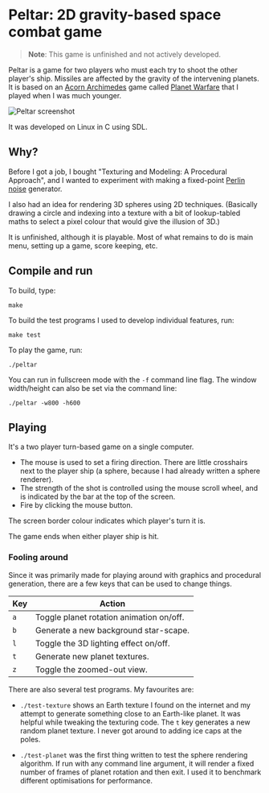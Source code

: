 Peltar: 2D gravity-based space combat game
==========================================

> **Note**: This game is unfinished and not actively developed.

Peltar is a game for two players who must each try to shoot the other player's
ship.  Missiles are affected by the gravity of the intervening planets.  It
is based on an
[Acorn Archimedes](https://en.wikipedia.org/wiki/Acorn_Archimedes) game called
[Planet Warfare](https://github.com/tlsa/peltar/issues/5#issuecomment-955704718)
that I played when I was much younger.

![Peltar screenshot](https://repository-images.githubusercontent.com/415364809/75c1dfef-ab2a-42e3-9ef4-18559ae0aa8a)

It was developed on Linux in C using SDL.

Why?
----

Before I got a job, I bought "Texturing and Modeling: A Procedural Approach",
and I wanted to experiment with making a fixed-point
[Perlin noise](https://en.wikipedia.org/wiki/Perlin_noise) generator.

I also had an idea for rendering 3D spheres using 2D techniques.  (Basically
drawing a circle and indexing into a texture with a bit of lookup-tabled maths
to select a pixel colour that would give the illusion of 3D.)

It is unfinished, although it is playable.  Most of what remains to do is
main menu, setting up a game, score keeping, etc.

Compile and run
---------------

To build, type:

```
make
```

To build the test programs I used to develop individual features, run:

```
make test
```

To play the game, run:

```
./peltar
```

You can run in fullscreen mode with the `-f` command line flag.
The window width/height can also be set via the command line:

```
./peltar -w800 -h600
```

Playing
-------

It's a two player turn-based game on a single computer.

* The mouse is used to set a firing direction.
  There are little crosshairs next to the player ship
  (a sphere, because I had already written a sphere renderer).
* The strength of the shot is controlled using the mouse scroll
  wheel, and is indicated by the bar at the top of the screen.
* Fire by clicking the mouse button.

The screen border colour indicates which player's turn it is.

The game ends when either player ship is hit.

### Fooling around

Since it was primarily made for playing around with graphics and procedural
generation, there are a few keys that can be used to change things.

| Key | Action                                   |
| --- | ---------------------------------------- |
| `a` | Toggle planet rotation animation on/off. |
| `b` | Generate a new background star-scape.    |
| `l` | Toggle the 3D lighting effect on/off.    |
| `t` | Generate new planet textures.            |
| `z` | Toggle the zoomed-out view.              |

There are also several test programs.  My favourites are:

* `./test-texture` shows an Earth texture I found on the internet and my
  attempt to generate something close to an Earth-like planet.  It was
  helpful while tweaking the texturing code.  The `t` key generates a new
  random planet texture.  I never got around to adding ice caps at the poles.

* `./test-planet` was the first thing written to test the sphere rendering
  algorithm.  If run with any command line argument, it will render a fixed
  number of frames of planet rotation and then exit.  I used it to benchmark
  different optimisations for performance.
